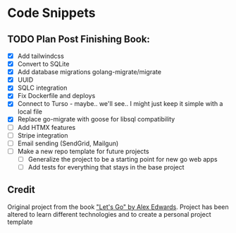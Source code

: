 # Code Snippets

## TODO Plan Post Finishing Book:

- [x] Add tailwindcss
- [x] Convert to SQLite
- [x] Add database migrations golang-migrate/migrate
- [x] UUID
- [x] SQLC integration
- [x] Fix Dockerfile and deploys
- [x] Connect to Turso - maybe.. we'll see.. I might just keep it simple with a local file
- [x] Replace go-migrate with goose for libsql compatibility
- [ ] Add HTMX features
- [ ] Stripe integration
- [ ] Email sending (SendGrid, Mailgun)
- [ ] Make a new repo template for future projects
  - [ ] Generalize the project to be a starting point for new go web apps
  - [ ] Add tests for everything that stays in the base project

## Credit

Original project from the book ["Let's Go" by Alex Edwards](https://lets-go.alexedwards.net/).
Project has been altered to learn different technologies and to create a personal project template
